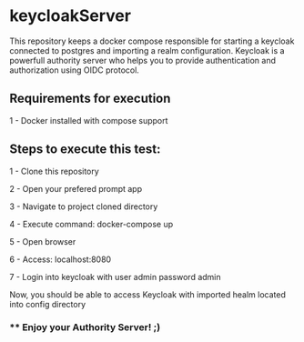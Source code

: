 # keycloakServer
This repository keeps a docker compose responsible for starting a keycloak connected to postgres and importing a realm configuration.
Keycloak is a powerfull authority server who helps you to provide authentication and authorization using OIDC protocol.


## Requirements for execution
 1 - Docker installed with compose support

## Steps to execute this test:
 1 - Clone this repository
 
 2 - Open your prefered prompt app

 3 - Navigate to project cloned directory
 
 4 - Execute command: docker-compose up

 5 - Open browser

 6 - Access: localhost:8080

 7 - Login into keycloak with user admin password admin

 Now, you should be able to access Keycloak with imported healm located into config directory

### ** Enjoy your Authority Server! ;)

